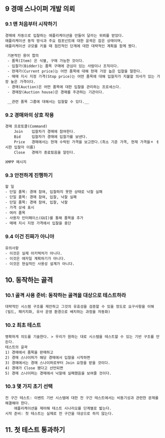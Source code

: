 ## 9 경매 스나이퍼 개발 의뢰
### 9.1 맨 처음부터 시작하기
    경매에 자동으로 입찰하는 애플리케이션을 만들어 달라는 위뢰를 받았다. 
    애플리케이션 동작 방식과 주요 컴포넌트에 대한 윤곽은 잡은 상태이며, 
    애플리케이션 규모를 키울 때 점진적인 단계에 대한 대략적인 계획을 함께 짰다.
     
     기본적인 용어 합의
     - 품목(Item) 은 식별, 구매 가능한 것이다.
     - 입찰가(Bidder)는 품목 구매에 관심이 있는 사람이나 조직이다.
     - 현재가(Current price)는 어떤 품목에 대해 현재 가장 놉은 입챂을 말한다.
     - 매매 지시 지정 가격(Stop price)는 어떤 품목에 대해 입찰자가 지불할 의사가 있는 가장 높은 가격이다.
     - 경매(Auction)은 어떤 품목에 대한 입찰을 관리하는 프로세스다.
     - 경매장(Auction house)은 경매를 주관하는 기관이다.
     
     __관련 품목 그룹에 대해서는 입찰할 수 있다.__

### 9.2 경매와의 상호 작용
    경매 프로토콜(Command)
        Join    입찰차가 경매에 참여한다.
        Bid     입찰자가 경매에 입찰가를 보낸다.
        Price   경매에서는 현재 수락된 가격을 보고한다.(최소 기준 가격, 현재 가격을ㅈ ㅔ시한 입찰자 이름)
        Close   경매가 종료됬음을 알린다.
        
    XMPP 메시지
  
### 9.3 안전하게 진행하기
    할 일
    - 단일 품목: 경매 참여, 입찰하지 못한 상태로 낙찰 실패
    - 단일 품목: 경매 참여, 입찰, 낙찰 실패
    - 단일 품목: 경매 참여, 입찰, 낙찰
    - 가격 상세 표시
    - 여러 품목
    - 사용자 인터페이스(GUI)를 통해 품목을 추가
    - 매매 지시 지정 가격에서 입찰을 중단
      
 ### 9.4 이건 진짜가 아니야
    유의사항
    - 이것은 실제 아키텍처가 아니다.
    - 이것은 애자일 계획하기가 아니다.
    - 이것은 현실적인 사용성 설계가 아니다.

## 10. 동작하는 골격
### 10.1 골격 사용 준비: 동작하는 골격을 대상으로 테스트하라
    대략적인 시스템 구조를 제안하고 그것의 유효성을 검증할 수 있을 정도로 요구사항을 이해
    (빌드, 패키지화, 유사 운영 환경으로 배치하는 과정을 자동화)
    
### 10.2 최초 테스트
    명확하게 의도를 기술한다. > 우리가 원하는 대로 시스템을 테스트할 수 있는 기반 구조를 만든다.
    테스트의 윤곽
    1) 경매에서 품목을 판매하고
    2) 경매 스나이퍼가 해당 경매에서 입찰을 시작하면
    3) 경매에서는 경매 스나이퍼로부터 Join 요청을 받을 것이다.
    4) 경매가 Close 됐다고 선언되면
    5) 경매 스나이퍼는 경매에서 낙찰에 실패했음을 보여줄 것이다.
    
### 10.3 몇 가지 초기 선택
    전 구간 테스트: 이벤트 기반 시스템에 대한 전 구간 테스트에서는 비동기성과 관련한 문제를 해결해야 한다.
        애플리케이션을 제어해 테스트 시나리오를 단계별로 밟는다.
    시작 준비: 첫 테스트는 실제로 전 구간을 대상으로 하지 않는다.

## 11. 첫 테스트 통과하기